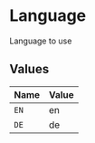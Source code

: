 # Language

Language to use


## Values

| Name  | Value |
| ----- | ----- |
| `EN`  | en    |
| `DE`  | de    |